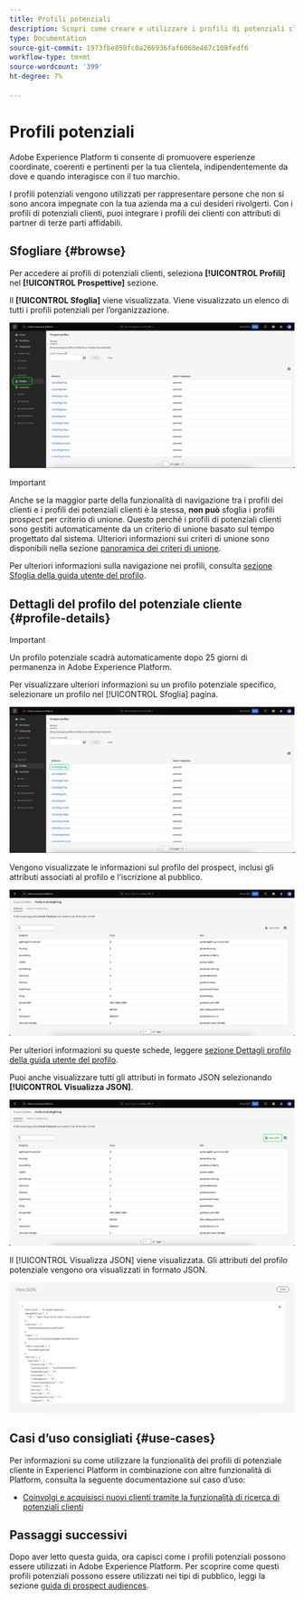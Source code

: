 ```yaml
---
title: Profili potenziali
description: Scopri come creare e utilizzare i profili di potenziali clienti per raccogliere informazioni su clienti sconosciuti utilizzando informazioni di terze parti.
type: Documentation
source-git-commit: 1973fbe858fc0a266936faf6060e467c108fedf6
workflow-type: tm+mt
source-wordcount: '399'
ht-degree: 7%

---
```



# Profili potenziali

Adobe Experience Platform ti consente di promuovere esperienze coordinate, coerenti e pertinenti per la tua clientela, indipendentemente da dove e quando interagisce con il tuo marchio.

I profili potenziali vengono utilizzati per rappresentare persone che non si sono ancora impegnate con la tua azienda ma a cui desideri rivolgerti. Con i profili di potenziali clienti, puoi integrare i profili dei clienti con attributi di partner di terze parti affidabili.

## Sfogliare {#browse}

Per accedere ai profili di potenziali clienti, seleziona **[!UICONTROL Profili]** nel **[!UICONTROL Prospettive]** sezione.

Il **[!UICONTROL Sfoglia]** viene visualizzata. Viene visualizzato un elenco di tutti i profili potenziali per l’organizzazione.

![Il [!UICONTROL Profili] viene evidenziato, visualizzando il [!UICONTROL Sfoglia] pagina per i profili di potenziali clienti.](../images/prospect-profile/browse-profiles.png)

>[!IMPORTANT]
>
>Anche se la maggior parte della funzionalità di navigazione tra i profili dei clienti e i profili dei potenziali clienti è la stessa, **non può** sfoglia i profili prospect per criterio di unione. Questo perché i profili di potenziali clienti sono gestiti automaticamente da un criterio di unione basato sul tempo progettato dal sistema. Ulteriori informazioni sui criteri di unione sono disponibili nella sezione [panoramica dei criteri di unione](../merge-policies/overview.md).

Per ulteriori informazioni sulla navigazione nei profili, consulta [sezione Sfoglia della guida utente del profilo](./user-guide.md#browse-identity).

## Dettagli del profilo del potenziale cliente {#profile-details}

>[!IMPORTANT]
>
>Un profilo potenziale scadrà automaticamente dopo 25 giorni di permanenza in Adobe Experience Platform.

Per visualizzare ulteriori informazioni su un profilo potenziale specifico, selezionare un profilo nel [!UICONTROL Sfoglia] pagina.

![Un profilo potenziale viene evidenziato nella pagina Sfoglia.](../images/prospect-profile/select-specific-profile.png)

Vengono visualizzate le informazioni sul profilo del prospect, inclusi gli attributi associati al profilo e l’iscrizione al pubblico.

![Viene visualizzata la pagina dei dettagli del profilo del prospect.](../images/prospect-profile/profile-details.png)

Per ulteriori informazioni su queste schede, leggere [sezione Dettagli profilo della guida utente del profilo](./user-guide.md#profile-detail).

Puoi anche visualizzare tutti gli attributi in formato JSON selezionando **[!UICONTROL Visualizza JSON]**.

![Il [!UICONTROL Visualizza JSON] nella pagina dei dettagli del profilo del prospect.](../images/prospect-profile/profile-select-view-json.png)

Il [!UICONTROL Visualizza JSON] viene visualizzata. Gli attributi del profilo potenziale vengono ora visualizzati in formato JSON.

![Gli attributi del profilo del prospect vengono visualizzati in formato JSON.](../images/prospect-profile/profile-view-json.png)

## Casi d’uso consigliati {#use-cases}

Per informazioni su come utilizzare la funzionalità dei profili di potenziale cliente in Experienci Platform in combinazione con altre funzionalità di Platform, consulta la seguente documentazione sul caso d’uso:

- [Coinvolgi e acquisisci nuovi clienti tramite la funzionalità di ricerca di potenziali clienti](../../rtcdp/partner-data/prospecting.md)

## Passaggi successivi

Dopo aver letto questa guida, ora capisci come i profili potenziali possono essere utilizzati in Adobe Experience Platform. Per scoprire come questi profili potenziali possono essere utilizzati nei tipi di pubblico, leggi la sezione [guida di prospect audiences](../../segmentation/ui/prospect-audience.md).
